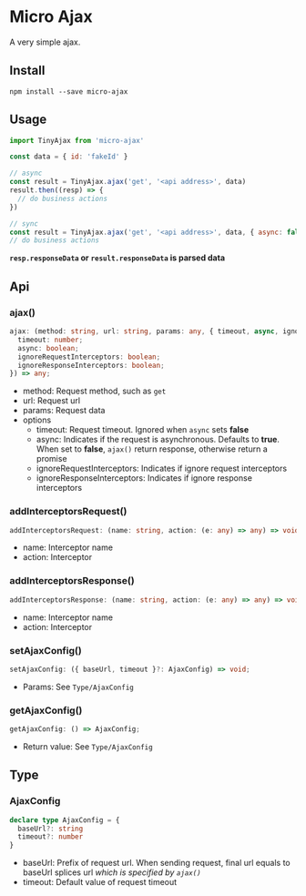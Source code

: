 # Micro Ajax

A very simple ajax.

## Install

```shell
npm install --save micro-ajax
```

## Usage

```javascript
import TinyAjax from 'micro-ajax'

const data = { id: 'fakeId' }

// async
const result = TinyAjax.ajax('get', '<api address>', data)
result.then((resp) => {
  // do business actions
})

// sync
const result = TinyAjax.ajax('get', '<api address>', data, { async: false })
// do business actions
```

**`resp.responseData` or `result.responseData` is parsed data**

## Api

### ajax()

```typescript
ajax: (method: string, url: string, params: any, { timeout, async, ignoreRequestInterceptors, ignoreResponseInterceptors }: {
  timeout: number;
  async: boolean;
  ignoreRequestInterceptors: boolean;
  ignoreResponseInterceptors: boolean;
}) => any;
```

- method: Request method, such as `get`
- url: Request url
- params: Request data
- options
  - timeout: Request timeout. Ignored when `async` sets __false__
  - async: Indicates if the request is asynchronous. Defaults to __true__. When set to __false__, `ajax()` return response, otherwise return a promise
  - ignoreRequestInterceptors: Indicates if ignore request interceptors
  - ignoreResponseInterceptors: Indicates if ignore response interceptors

### addInterceptorsRequest()

```typescript
addInterceptorsRequest: (name: string, action: (e: any) => any) => void;
```

- name: Interceptor name
- action: Interceptor

### addInterceptorsResponse()

```typescript
addInterceptorsResponse: (name: string, action: (e: any) => any) => void;
```

- name: Interceptor name
- action: Interceptor

### setAjaxConfig()

```typescript
setAjaxConfig: ({ baseUrl, timeout }?: AjaxConfig) => void;
```

- Params: See `Type/AjaxConfig`

### getAjaxConfig()

```typescript
getAjaxConfig: () => AjaxConfig;
```

- Return value: See `Type/AjaxConfig`

## Type

### AjaxConfig

```typescript
declare type AjaxConfig = {
  baseUrl?: string
  timeout?: number
}
```

- baseUrl: Prefix of request url. When sending request, final url equals to baseUrl splices url _which is specified by `ajax()`_
- timeout: Default value of request timeout
